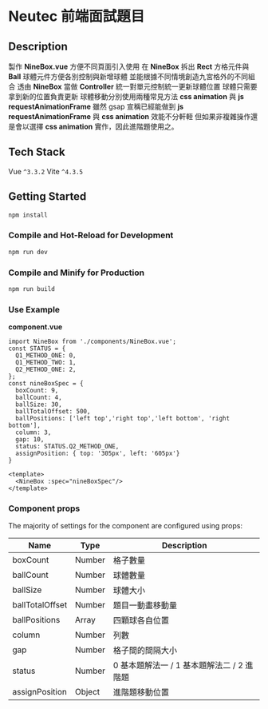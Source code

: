 # Neutec 前端面試題目
## Description

製作 **NineBox.vue** 方便不同頁面引入使用
在 **NineBox** 拆出 **Rect** 方格元件與 **Ball** 球體元件方便各別控制與新增球體
並能根據不同情境創造九宮格外的不同組合
透由 **NineBox** 當做 **Controller** 統一對單元控制統一更新球體位置
球體只需要拿到新的位置負責更新
球體移動分別使用兩種常見方法 **css animation** 與 **js requestAnimationFrame**
雖然 gsap 宣稱已經能做到 **js requestAnimationFrame** 與 **css animation** 效能不分軒輊
但如果非複雜操作還是會以選擇 **css  animation** 實作，因此進階題使用之。


## Tech Stack

Vue `^3.3.2`
Vite `^4.3.5`

## Getting Started


```sh
npm install
```

### Compile and Hot-Reload for Development

```sh
npm run dev
```

### Compile and Minify for Production

```sh
npm run build
```

### Use Example

**component.vue**
```
import NineBox from './components/NineBox.vue';
const STATUS = {
  Q1_METHOD_ONE: 0,
  Q1_METHOD_TWO: 1,
  Q2_METHOD_ONE: 2,
};
const nineBoxSpec = {
  boxCount: 9,
  ballCount: 4,
  ballSize: 30,
  ballTotalOffset: 500,
  ballPositions: ['left top','right top','left bottom', 'right bottom'],
  column: 3,
  gap: 10,
  status: STATUS.Q2_METHOD_ONE,
  assignPosition: { top: '305px', left: '605px'}
}

<template>
  <NineBox :spec="nineBoxSpec"/>
</template>
```
### Component props

The majority of settings for the component are configured using props:


| Name | Type  | Description |
| -------- | --------  | --------|
| boxCount     | Number     | 格子數量  |
| ballCount     | Number     | 球體數量  |
| ballSize     | Number     | 球體大小  |
| ballTotalOffset     | Number     | 題目一動畫移動量  |
| ballPositions     | Array     | 四顆球各自位置  |
| column    | Number     | 列數  |
| gap    | Number     | 格子間的間隔大小  |
| status    | Number     | 0 基本題解法一 / 1 基本題解法二 / 2 進階題  |
| assignPosition    | Object     | 進階題移動位置  |


